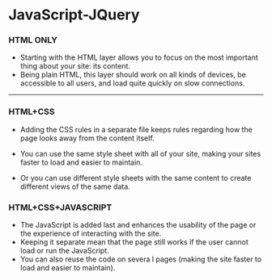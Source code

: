 # JavaScript-JQuery
### HTML ONLY 
- Starting with the HTML layer allows you to focus on the most important thing about your site:
  its content.
- Being plain HTML, this layer should work on all kinds of devices, be accessible to all
  users, and load quite quickly on slow connections.
---

### HTML+CSS

- Adding the CSS rules in a separate file keeps rules regarding how the page looks
  away from the content itself.

- You can use the same style sheet with all of your site, making your sites faster
  to load and easier to maintain.
- Or you can use different style sheets with the same content to create different
  views of the same data.

### HTML+CSS+JAVASCRIPT

- The JavaScript is added last and enhances the usability of
  the page or the experience of interacting with the site.
- Keeping it separate mean that the page still works if the user cannot load or run the
  JavaScript.
- You can also reuse the code on severa l pages (making the site faster to load
  and easier to maintain).